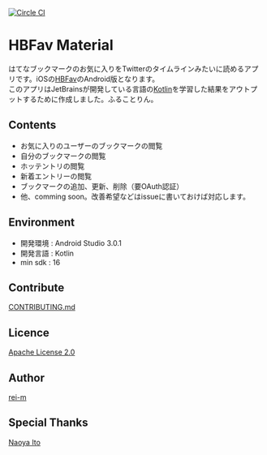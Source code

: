 [![Circle CI](https://circleci.com/gh/rei-m/HBFav_material.svg?style=svg&circle-token=f1c812cd4fbad8b0a630aa1603525e4faeae33a4)](https://circleci.com/gh/rei-m/HBFav_material)

HBFav Material
========

はてなブックマークのお気に入りをTwitterのタイムラインみたいに読めるアプリです。iOSの[HBFav](https://github.com/naoya/HBFav2)のAndroid版となります。  
このアプリはJetBrainsが開発している言語の[Kotlin](https://kotlinlang.org/)を学習した結果をアウトプットするために作成しました。ふることりん。

## Contents
- お気に入りのユーザーのブックマークの閲覧
- 自分のブックマークの閲覧
- ホッテントリの閲覧
- 新着エントリーの閲覧
- ブックマークの追加、更新、削除（要OAuth認証）
- 他、comming soon。改善希望などはissueに書いておけば対応します。

## Environment
- 開発環境 : Android Studio 3.0.1
- 開発言語 : Kotlin
- min sdk : 16

## Contribute

[CONTRIBUTING.md](https://github.com/rei-m/HBFav_material/blob/master/CONTRIBUTING.md)

## Licence

[Apache License 2.0](https://github.com/rei-m/HBFav_material/blob/master/LICENCE.txt)

## Author

[rei-m](https://github.com/rei-m)

## Special Thanks

[Naoya Ito](https://twitter.com/naoya_ito)
